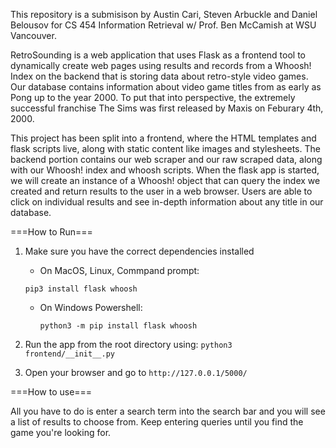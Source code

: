 

This repository is a submisison by Austin Cari, Steven Arbuckle and Daniel Belousov for CS 454 Information Retrieval w/ Prof. Ben McCamish at WSU Vancouver.

RetroSounding is a web application that uses Flask as a frontend tool to dynamically create web pages using results and records from a Whoosh! Index on the backend that is storing data about retro-style video games. Our database contains information about video game titles from as early as Pong up to the year 2000. To put that into perspective, the extremely successful franchise The Sims was first released by Maxis on Feburary 4th, 2000.

This project has been split into a frontend, where the HTML templates and flask scripts live, along with static content like images and stylesheets. The backend portion contains our web scraper and our raw scraped data, along with our Whoosh! index and whoosh scripts. When the flask app is started, we will create an instance of a Whoosh! object that can query the index we created and return results to the user in a web browser. Users are able to click on individual results and see in-depth information about any title in our database.

===How to Run===
1. Make sure you have the correct dependencies installed

     * On MacOS, Linux, Commpand prompt: 
  
      `pip3 install flask whoosh`
  
    * On Windows Powershell: 

      `python3 -m pip install flask whoosh`

2. Run the app from the root directory using: `python3 frontend/__init__.py`

3. Open your browser and go to `http://127.0.0.1/5000/`

===How to use===

All you have to do is enter a search term into the search bar and you will see a list of results to choose from. Keep entering queries until you find the game you're looking for.
